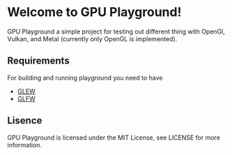 # Welcome to GPU Playground!

GPU Playground a simple project for testing out different thing with OpenGl, Vulkan, and Metal (currently only OpenGL is implemented).

## Requirements
For building and running playground you need to have 
* [GLEW](http://glew.sourceforge.net/)
* [GLFW](https://www.glfw.org/)

## Lisence
GPU Playground is licensed under the MIT License, see LICENSE for more information.

